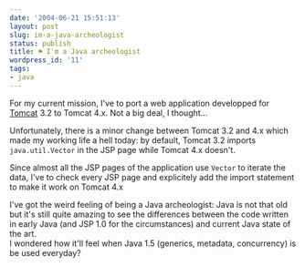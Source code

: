 ```yaml
---
date: '2004-06-21 15:51:13'
layout: post
slug: im-a-java-archeologist
status: publish
title: ⚑ I'm a Java archeologist
wordpress_id: '11'
tags:
- java
---
```


For my current mission, I've to port a web application developped for [Tomcat](http://jakarta.apache.tomcat/) 3.2 to Tomcat 4.x. Not a big deal, I thought...  

Unfortunately, there is a minor change between Tomcat 3.2 and 4.x which made my working life a hell today: by default, Tomcat 3.2 imports `java.util.Vector` in the JSP page while Tomcat 4.x doesn't.  

Since almost all the JSP pages of the application use `Vector` to iterate the data, I've to check every JSP page and explicitely add the import statement to make it work on Tomcat 4.x




I've got the weird feeling of being a Java archeologist: Java is not that old but it's still quite amazing to see the differences between the code written in early Java (and JSP 1.0 for the circumstances) and current Java state of the art.  
I wondered how it'll feel when Java 1.5 (generics, metadata, concurrency) is be used everyday?



